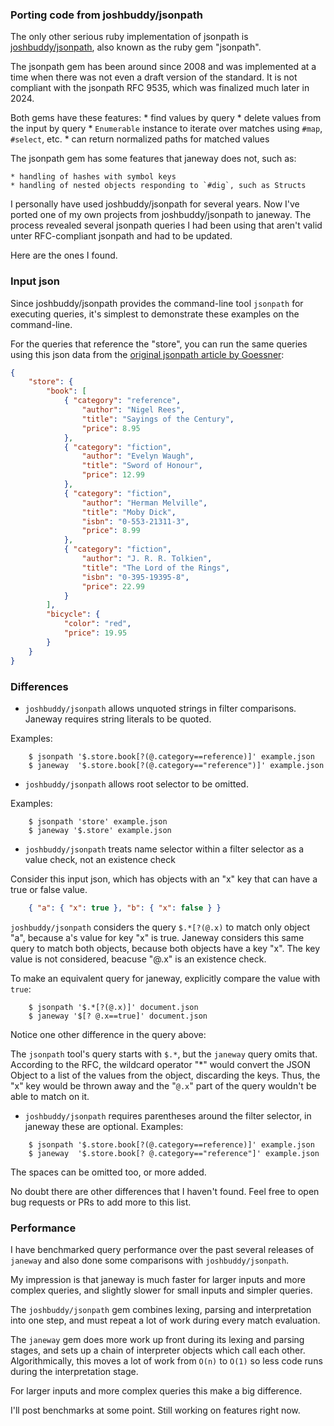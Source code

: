 ### Porting code from joshbuddy/jsonpath

The only other serious ruby implementation of jsonpath is [joshbuddy/jsonpath](https://github.com/joshbuddy/jsonpath), also known as the ruby gem "jsonpath".

The jsonpath gem has been around since 2008 and was implemented at a time when there was not even a draft version of the standard.
It is not compliant with the jsonpath RFC 9535, which was finalized much later in 2024.

Both gems have these features:
    * find values by query
    * delete values from the input by query
    * `Enumerable` instance to iterate over matches using `#map`, `#select`, etc.
    * can return normalized paths for matched values

The jsonpath gem has some features that janeway does not, such as:

    * handling of hashes with symbol keys
    * handling of nested objects responding to `#dig`, such as Structs

I personally have used joshbuddy/jsonpath for several years.
Now I've ported one of my own projects from joshbuddy/jsonpath to janeway.
The process revealed several jsonpath queries I had been using that aren't valid unter RFC-compliant jsonpath and had to be updated.

Here are the ones I found.

### Input json

Since joshbuddy/jsonpath provides the command-line tool `jsonpath` for executing queries, it's simplest to demonstrate these examples on the command-line.

For the queries that reference the "store", you can run the same queries using this json data from the [original jsonpath article by Goessner](https://goessner.net/articles/JsonPath/):

```json
{
    "store": {
        "book": [ 
            { "category": "reference",
                "author": "Nigel Rees",
                "title": "Sayings of the Century",
                "price": 8.95
            },
            { "category": "fiction",
                "author": "Evelyn Waugh",
                "title": "Sword of Honour",
                "price": 12.99
            },
            { "category": "fiction",
                "author": "Herman Melville",
                "title": "Moby Dick",
                "isbn": "0-553-21311-3",
                "price": 8.99
            },
            { "category": "fiction",
                "author": "J. R. R. Tolkien",
                "title": "The Lord of the Rings",
                "isbn": "0-395-19395-8",
                "price": 22.99
            }
        ],
        "bicycle": {
            "color": "red",
            "price": 19.95
        }
    }
}
```

### Differences

* `joshbuddy/jsonpath` allows unquoted strings in filter comparisons.
Janeway requires string literals to be quoted.

Examples:
```
    $ jsonpath '$.store.book[?(@.category==reference)]' example.json
    $ janeway  '$.store.book[?(@.category=="reference")]' example.json
```

* `joshbuddy/jsonpath` allows root selector to be omitted.

Examples:
```
    $ jsonpath 'store' example.json
    $ janeway '$.store' example.json
```

* `joshbuddy/jsonpath` treats name selector within a filter selector as a value check, not an existence check

Consider this input json, which has objects with an "x" key that can have a true or false value.

```json
    { "a": { "x": true }, "b": { "x": false } }
```

`joshbuddy/jsonpath` considers the query `$.*[?(@.x)` to match only object "a", because a's value for key "x" is true.
Janeway considers this same query to match both objects, because both objects have a key "x". The key value is not considered, beacuse "@.x" is an existence check.

To make an equivalent query for janeway, explicitly compare the value with `true`:

```
    $ jsonpath '$.*[?(@.x)]' document.json
    $ janeway '$[? @.x==true]' document.json
```

Notice one other difference in the query above:

The `jsonpath` tool's query starts with `$.*`, but the `janeway` query omits that.
According to the RFC, the wildcard operator "*" would convert the JSON Object to a list of the values from the object, discarding the keys.  Thus, the "x" key would be thrown away and the "`@.x`" part of the query wouldn't be able to match on it.


* `joshbuddy/jsonpath` requires parentheses around the filter selector, in janeway these are optional.
Examples:
```
    $ jsonpath '$.store.book[?(@.category==reference)]' example.json
    $ janeway  '$.store.book[? @.category=="reference"]' example.json
```
The spaces can be omitted too, or more added.


No doubt there are other differences that I haven't found.  Feel free to open bug requests or PRs to add more to this list.


### Performance

I have benchmarked query performance over the past several releases of `janeway` and also done some comparisons with `joshbuddy/jsonpath`.

My impression is that janeway is much faster for larger inputs and more complex queries, and slightly slower for small inputs and simpler queries.

The `joshbuddy/jsonpath` gem combines lexing, parsing and interpretation into one step, and must repeat a lot of work during every match evaluation.

The `janeway` gem does more work up front during its lexing and parsing stages, and sets up a chain of interpreter objects which call each other. Algorithmically, this moves a lot of work from `O(n)` to `O(1)` so less code runs during the interpretation stage.

For larger inputs and more complex queries this make a big difference.

I'll post benchmarks at some point. Still working on features right now.
